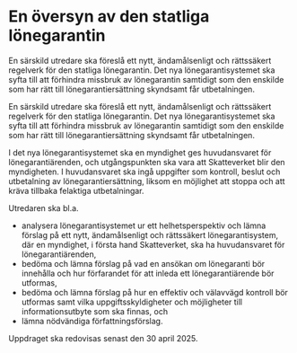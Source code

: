# En översyn av den statliga lönegarantin

En särskild utredare ska föreslå ett nytt, ändamålsenligt och rättssäkert regelverk för den statliga lönegarantin. Det nya lönegarantisystemet ska syfta till att förhindra missbruk av lönegarantin samtidigt som den enskilde som har rätt till lönegarantiersättning skyndsamt får utbetalningen.

En särskild utredare ska föreslå ett nytt, ändamålsenligt och rättssäkert regelverk för den statliga lönegarantin. Det nya lönegarantisystemet ska syfta till att förhindra missbruk av lönegarantin samtidigt som den enskilde som har rätt till lönegarantiersättning skyndsamt får utbetalningen.

I det nya lönegarantisystemet ska en myndighet ges huvudansvaret för lönegarantiärenden, och utgångspunkten ska vara att Skatteverket blir den myndigheten. I huvudansvaret ska ingå uppgifter som kontroll, beslut och utbetalning av lönegarantiersättning, liksom en möjlighet att stoppa och att kräva tillbaka felaktiga utbetalningar.

Utredaren ska bl.a.

* analysera lönegarantisystemet ur ett helhetsperspektiv och lämna förslag på ett nytt, ändamålsenligt och rättssäkert lönegarantisystem, där en myndighet, i första hand Skatteverket, ska ha huvudansvaret för lönegarantiärenden,
* bedöma och lämna förslag på vad en ansökan om lönegaranti bör innehålla och hur förfarandet för att inleda ett lönegarantiärende bör utformas,
* bedöma och lämna förslag på hur en effektiv och välavvägd kontroll bör utformas samt vilka uppgiftsskyldigheter och möjligheter till informationsutbyte som ska finnas, och
* lämna nödvändiga författningsförslag.

Uppdraget ska redovisas senast den 30 april 2025.
